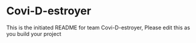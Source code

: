 # Covi-D-estroyer
This is the initiated README for team Covi-D-estroyer, Please edit this as you build your project

